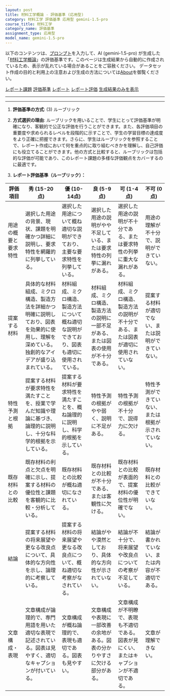 ```yaml
---
layout: post
title: 材料工学概論 - 評価基準 (応用型)
category: 材料工学 評価基準 応用型 gemini-1.5-pro
course_title: 材料工学
category_name: 評価基準
assignment_type: 応用型
model_name: gemini-1.5-pro
---
```


以下のコンテンツは、[プロンプト](https://github.com/takedatoshiyuki/synthetic_assignments/tree/main/generated/材料工学/gemini-1.5-pro/prompt_評価基準-応用型.md)を入力して、AI (gemini-1.5-pro) が生成した「[材料工学概論](/contents/材料工学/)」の評価基準です。このページは生成結果から自動的に作成されているため、表示が乱れている場合があることをご容赦ください。
データセット作成の目的と利用上の注意および生成の方法については[About](/About)を御覧ください。

[レポート課題](../レポート課題-応用型)
[評価基準](../評価基準-応用型)
[レポート](../レポート-応用型)
[レポート評価](../レポート評価-応用型)
[生成結果のみを表示](https://github.com/takedatoshiyuki/synthetic_assignments/tree/main/generated/材料工学/gemini-1.5-pro/評価基準-応用型.md)
  

***
***
  
1. **評価基準の方式**: (3) ルーブリック

2. **方式選択の理由**: ルーブリックを用いることで、学生にとって評価基準が明確になり、客観的で公正な評価を行うことができます。また、各評価項目の重要度や求められるレベルを段階的に示すことで、学生の学習目標の達成度をより正確に把握できます。さらに、学生はルーブリックを参照することで、レポート作成において何を重点的に取り組むべきかを理解し、自己評価にも役立てることができます。他の方式と比較すると、ルーブリックは包括的な評価が可能であり、このレポート課題の多様な評価観点をカバーするのに最適です。

3. **レポート評価基準（ルーブリック）：**

| 評価項目 | 秀 (15-20点) | 優 (10-14点) | 良 (5-9点) | 可 (1-4点) | 不可 (0点) |
|---|---|---|---|---|---|
| 用途の概要と要求特性 | 選択した用途の背景、現状、課題を明確かつ詳細に説明し、要求特性を網羅的に列挙している。 | 選択した用途について概ね適切な説明ができており、主要な要求特性を列挙している。 | 選択した用途の説明がやや不足している、または要求特性の列挙に漏れがある。 | 選択した用途の説明が不十分である、または要求特性の列挙に重大な漏れがある。 | 用途の理解が不十分で、説明ができていない。 |
| 提案する材料 | 具体的な材料組成、ミクロ構造、製造方法を詳細かつ明確に説明しており、図表を効果的に使用し、理解を深めている。独創的なアイデアが盛り込まれている。 | 材料組成、ミクロ構造、製造方法について概ね適切な説明ができており、図表も適切に使用されている。 | 材料組成、ミクロ構造、製造方法の説明に一部不足がある、または図表の使用が不十分である。 | 材料組成、ミクロ構造、製造方法の説明が不十分である、または図表が適切に使用されていない。 | 提案する材料が適切でない、または説明ができていない。 |
| 特性予測と根拠 | 提案する材料が要求特性を満たすことを、授業で学んだ知識や理論に基づき、論理的に説明し、十分な科学的根拠を示している。 | 提案する材料が要求特性を満たすことを、概ね論理的に説明し、科学的根拠を示している。 | 特性予測の根拠がやや弱く、説明に不足がある。 | 特性予測の根拠が不十分で、説得力に欠ける。 | 特性予測ができていない、または根拠が示されていない。 |
| 既存材料との比較 | 既存材料の利点と欠点を明確に示し、提案する材料の優位性と課題を客観的に比較・分析している。 | 既存材料との比較が概ね適切になされている。 | 既存材料との比較が不十分である、または客観性に欠ける。 | 既存材料との比較が表面的で、提案材料の優位性が明確でない。 | 既存材料との比較ができていない。 |
| 結論 | 提案する材料の将来展望や更なる改良点について、具体的な方向性を示し、論理的に考察している。 | 提案する材料の将来展望や更なる改良点について、概ね適切な考察がなされている。 | 結論がやや漠然としており、具体的な方向性が示されていない。 | 結論が不十分で、将来展望や改良点についての考察が不足している。 | 結論が書かれていない、または内容が不適切である。 |
| 文章構成・表現 | 文章構成が論理的で、専門用語を用いた適切な表現で記述されている。図表は見やすく、適切なキャプションが付いている。 | 文章構成が概ね論理的で、表現も適切である。図表も見やすい。 | 文章構成や表現に一部改善の余地がある。図表の分かりやすさに欠ける部分がある。 | 文章構成が不明瞭で、表現も不適切である。図表が見にくい、またはキャプションが不適切である。 | 文章が理解できない。 |
